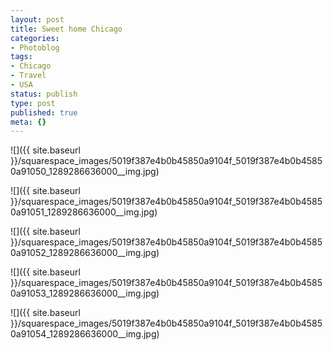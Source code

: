 ```yaml
---
layout: post
title: Sweet home Chicago
categories:
- Photoblog
tags:
- Chicago
- Travel
- USA
status: publish
type: post
published: true
meta: {}
---
```


![]({{ site.baseurl }}/squarespace_images/5019f387e4b0b45850a9104f_5019f387e4b0b45850a91050_1289286636000__img.jpg)
 
![]({{ site.baseurl }}/squarespace_images/5019f387e4b0b45850a9104f_5019f387e4b0b45850a91051_1289286636000__img.jpg)
   
![]({{ site.baseurl }}/squarespace_images/5019f387e4b0b45850a9104f_5019f387e4b0b45850a91052_1289286636000__img.jpg)
   
![]({{ site.baseurl }}/squarespace_images/5019f387e4b0b45850a9104f_5019f387e4b0b45850a91053_1289286636000__img.jpg)
   
![]({{ site.baseurl }}/squarespace_images/5019f387e4b0b45850a9104f_5019f387e4b0b45850a91054_1289286636000__img.jpg)